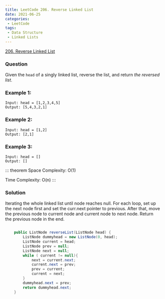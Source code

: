 ```yaml
---
title: LeetCode 206. Reverse Linked List
date: 2021-06-25
categories:
 - LeetCode
tags:
 - Data Structure
 - Linked Lists
---
```


[206. Reverse Linked List](https://leetcode.com/problems/reverse-linked-list/)

### Question 
Given the ```head``` of a singly linked list, reverse the list, and return <i>the reversed list</i>.

### Example 1:

```
Input: head = [1,2,3,4,5]
Output: [5,4,3,2,1]
```

### Example 2:

```
Input: head = [1,2]
Output: [2,1]

```

### Example 3:
```
Input: head = []
Output: []
```

::: theorem 
Space Complexity: O(1) 

Time Complexity: O(n)
:::

### Solution 
Iterating the whole linked list until node reaches null.
For each loop, set up the next node first and set the curr.next pointer to previous. After that, move the previous node to current node and current node to next node. Return the previous node in the end. 

```java

    public ListNode reverseList(ListNode head) {
        ListNode dummyhead = new ListNode(0, head);
        ListNode current = head;
        ListNode prev = null;
        ListNode next = null;
        while ( current != null){
            next = current.next;
            current.next = prev;
            prev = current;
            current = next;
        }
        dummyhead.next = prev;
        return dummyhead.next;
    }

```

<disqus/>